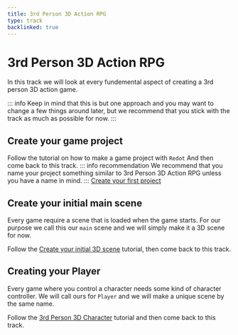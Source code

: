 ```yaml
---
title: 3rd Person 3D Action RPG
type: track
backlinked: true
---
```


# 3rd Person 3D Action RPG

In this track we will look at every fundemental aspect of creating a 3rd person 3D action game.

::: info
Keep in mind that this is but one approach and you may want to change a few things around later, but we recommend that you stick with the track as much as possible for now.
:::

## Create your game project
Follow the tutorial on how to make a game project with `Redot` And then come back to this track.
::: info recommendation
We recommend that you name your project something similar to 3rd Person 3D Action RPG
unless you have a name in mind.
:::
[Create your first project](/pages/tutorials/create-your-first-project)

## Create your initial main scene
Every game require a scene that is loaded when the game starts. For our purpose we call
this our `main` scene and we will simply make it a 3D scene for now.

Follow the [Create your initial 3D scene](/pages/tutorials/set-up-initial-3d-scene) tutorial, then come back to this track.

## Creating your Player
Every game where you control a character needs some kind of character controller.
We will call ours for `Player` and we will make a unique scene by the same name.

Follow the [3rd Person 3D Character](/pages/tutorials/character_controller_3d_3rdp)
tutorial and then come back to this track.

